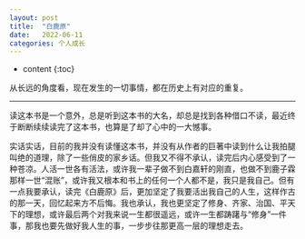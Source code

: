 ```yaml
---
layout: post
title:  "白鹿原"
date:   2022-06-11
categories: 个人成长
---
```

* content
{:toc}

从长远的角度看，现在发生的一切事情，都在历史上有对应的重复。

---
读这本书是一个意外，总是听到这本书的大名，却总是找到各种借口不读，最近终于断断续续读完了这本书，也算是了却了心中的一大憾事。

实话实话，目前的我并没有读懂这本书，并没有从作者的巨著中读到什么让我拍腿叫绝的道理，除了一些俏皮的家乡话。但我又不得不承认，读完后内心感受到了一种苍凉。人活一世各有活法，或许我一辈子做不到白嘉轩的刚直，也做不到鹿子霖那样一世“混账”，或许我又根本和书上的任何一个人都不是，我只是我自己。但有一点我要承认，读完《白鹿原》后，更加坚定了我要活出我自己的人生，这样作古的那一天，回忆起来方不后悔。我也承认，我也更坚定了修身、齐家、治国、平天下的理想，或许最后两个对我来说一生都很遥远，或许一生都踌躇与“修身”一件事，那我也要先做好我人生的事，一步步往那更高一层的理想走去。
